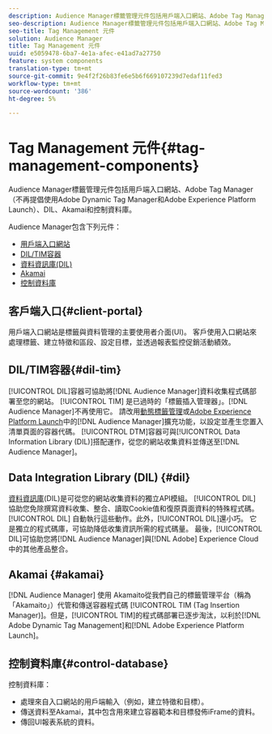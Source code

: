 ```yaml
---
description: Audience Manager標籤管理元件包括用戶端入口網站、Adobe Tag Manager（不再提倡使用Adobe Dynamic Tag Manager和Adobe Experience Platform Launch）、DIL、Akamai和控制資料庫。
seo-description: Audience Manager標籤管理元件包括用戶端入口網站、Adobe Tag Manager（不再提倡使用Adobe Dynamic Tag Manager和Adobe Experience Platform Launch）、DIL、Akamai和控制資料庫。
seo-title: Tag Management 元件
solution: Audience Manager
title: Tag Management 元件
uuid: e5059478-6ba7-4e1a-afec-e41ad7a27750
feature: system components
translation-type: tm+mt
source-git-commit: 9e4f2f26b83fe6e5b6f669107239d7edaf11fed3
workflow-type: tm+mt
source-wordcount: '386'
ht-degree: 5%

---
```



# Tag Management 元件{#tag-management-components}

Audience Manager標籤管理元件包括用戶端入口網站、Adobe Tag Manager（不再提倡使用Adobe Dynamic Tag Manager和Adobe Experience Platform Launch）、DIL、Akamai和控制資料庫。

<!-- 

c_comptag.xml

 -->

Audience Manager包含下列元件：

* [用戶端入口網站](../../reference/system-components/components-tag-management.md#client-portal)
* [DIL/TIM容器](../../reference/system-components/components-tag-management.md#dil-tim)
* [資料資訊庫(DIL)](../../reference/system-components/components-tag-management.md#dil)
* [Akamai](../../reference/system-components/components-tag-management.md#akamai)
* [控制資料庫](../../reference/system-components/components-tag-management.md#control-database)

## 客戶端入口{#client-portal}

用戶端入口網站是標籤與資料管理的主要使用者介面(UI)。 客戶使用入口網站來處理標籤、建立特徵和區段、設定目標，並透過報表監控促銷活動績效。

## DIL/TIM容器{#dil-tim}

[!UICONTROL DIL]容器可協助將[!DNL Audience Manager]資料收集程式碼部署至您的網站。 [!UICONTROL TIM] 是已過時的「標籤插入管理器」。[!DNL Audience Manager]不再使用它。 請改用[動態標籤管理](https://docs.adobe.com/content/help/zh-Hant/dtm/using/dtm-home.html)或[Adobe Experience Platform Launch](https://docs.adobelaunch.com/extension-reference/web/adobe-audience-manager-extension)中的[!DNL Audience Manager]擴充功能，以設定並產生您置入清單頁面的容器代碼。 [!UICONTROL DTM]容器可與[!UICONTROL Data Information Library (DIL)]搭配運作，從您的網站收集資料並傳送至[!DNL Audience Manager]。

## Data Integration Library (DIL) {#dil}

[資料資訊庫](../../dil/dil-overview.md)(DIL)是可從您的網站收集資料的獨立API模組。 [!UICONTROL DIL] 協助您免除撰寫資料收集、整合、讀取Cookie值和復原頁面資料的特殊程式碼。[!UICONTROL DIL] 自動執行這些動作。此外，[!UICONTROL DIL]還小巧。 它是獨立的程式碼庫，可協助降低收集資訊所需的程式碼量。 最後，[!UICONTROL DIL]可協助您將[!DNL Audience Manager]與[!DNL Adobe] Experience Cloud中的其他產品整合。

## Akamai {#akamai}

[!DNL Audience Manager] 使用 [](https://www.akamai.com/html/about/index.html) Akamaito從我們自己的標籤管理平台（稱為「Akamaito」）代管和傳送容器程式碼 [!UICONTROL TIM (Tag Insertion Manager)]。但是，[!UICONTROL TIM]的程式碼部署已逐步淘汰，以利於[!DNL Adobe Dynamic Tag Management]和[!DNL Adobe Experience Platform Launch]。

## 控制資料庫{#control-database}

控制資料庫：

* 處理來自入口網站的用戶端輸入（例如，建立特徵和目標）。
* 傳送資料至Akamai，其中包含用來建立容器範本和目標發佈iFrame的資料。
* 傳回UI報表系統的資料。

